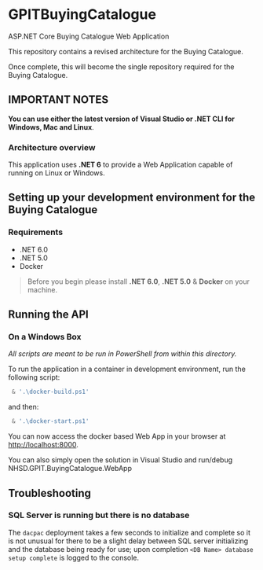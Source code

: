 # GPITBuyingCatalogue
ASP.NET Core Buying Catalogue Web Application 

This repository contains a revised architecture for the Buying Catalogue.

Once complete, this will become the single repository required for the Buying Catalogue.

## IMPORTANT NOTES

**You can use either the latest version of Visual Studio or .NET CLI for Windows, Mac and Linux**.

### Architecture overview

This application uses **.NET 6** to provide a Web Application capable of running on Linux or Windows.


## Setting up your development environment for the Buying Catalogue

### Requirements

- .NET 6.0
- .NET 5.0
- Docker

> Before you begin please install **.NET 6.0**, **.NET 5.0** & **Docker** on your machine.

## Running the API

### On a Windows Box

*All scripts are meant to be run in PowerShell from within this directory.*

To run the application in a container in development environment, run the following script:

```powershell
 & '.\docker-build.ps1'
```
and then:

```powershell
 & '.\docker-start.ps1'
```

You can now access the docker based Web App in your browser at <http://localhost:8000>.

You can also simply open the solution in Visual Studio and run/debug NHSD.GPIT.BuyingCatalogue.WebApp


## Troubleshooting

### SQL Server is running but there is no database

The `dacpac` deployment takes a few seconds to initialize and complete so it is not unusual for there to be a slight delay between SQL server initializing and the database being ready for use; upon completion `<DB Name> database setup complete` is logged to the console.

